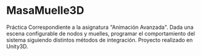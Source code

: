 # MasaMuelle3D
Práctica Correspondiente a la asignatura "Animación Avanzada". Dada una escena configurable de nodos y muelles, programar el comportamiento del sistema siguiendo distintos métodos de integración.  Proyecto realizado en Unity3D.
